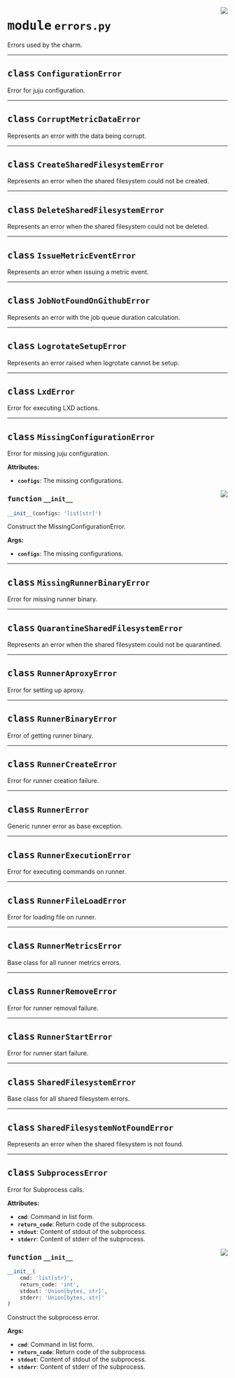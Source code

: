 <!-- markdownlint-disable -->

<a href="../src/errors.py#L0"><img align="right" style="float:right;" src="https://img.shields.io/badge/-source-cccccc?style=flat-square"></a>

# <kbd>module</kbd> `errors.py`
Errors used by the charm. 



---

## <kbd>class</kbd> `ConfigurationError`
Error for juju configuration. 





---

## <kbd>class</kbd> `CorruptMetricDataError`
Represents an error with the data being corrupt. 





---

## <kbd>class</kbd> `CreateSharedFilesystemError`
Represents an error when the shared filesystem could not be created. 





---

## <kbd>class</kbd> `DeleteSharedFilesystemError`
Represents an error when the shared filesystem could not be deleted. 





---

## <kbd>class</kbd> `IssueMetricEventError`
Represents an error when issuing a metric event. 





---

## <kbd>class</kbd> `JobNotFoundOnGithubError`
Represents an error with the job queue duration calculation. 





---

## <kbd>class</kbd> `LogrotateSetupError`
Represents an error raised when logrotate cannot be setup. 





---

## <kbd>class</kbd> `LxdError`
Error for executing LXD actions. 





---

## <kbd>class</kbd> `MissingConfigurationError`
Error for missing juju configuration. 



**Attributes:**
 
 - <b>`configs`</b>:  The missing configurations. 

<a href="../src/errors.py#L53"><img align="right" style="float:right;" src="https://img.shields.io/badge/-source-cccccc?style=flat-square"></a>

### <kbd>function</kbd> `__init__`

```python
__init__(configs: 'list[str]')
```

Construct the MissingConfigurationError. 



**Args:**
 
 - <b>`configs`</b>:  The missing configurations. 





---

## <kbd>class</kbd> `MissingRunnerBinaryError`
Error for missing runner binary. 





---

## <kbd>class</kbd> `QuarantineSharedFilesystemError`
Represents an error when the shared filesystem could not be quarantined. 





---

## <kbd>class</kbd> `RunnerAproxyError`
Error for setting up aproxy. 





---

## <kbd>class</kbd> `RunnerBinaryError`
Error of getting runner binary. 





---

## <kbd>class</kbd> `RunnerCreateError`
Error for runner creation failure. 





---

## <kbd>class</kbd> `RunnerError`
Generic runner error as base exception. 





---

## <kbd>class</kbd> `RunnerExecutionError`
Error for executing commands on runner. 





---

## <kbd>class</kbd> `RunnerFileLoadError`
Error for loading file on runner. 





---

## <kbd>class</kbd> `RunnerMetricsError`
Base class for all runner metrics errors. 





---

## <kbd>class</kbd> `RunnerRemoveError`
Error for runner removal failure. 





---

## <kbd>class</kbd> `RunnerStartError`
Error for runner start failure. 





---

## <kbd>class</kbd> `SharedFilesystemError`
Base class for all shared filesystem errors. 





---

## <kbd>class</kbd> `SharedFilesystemNotFoundError`
Represents an error when the shared filesystem is not found. 





---

## <kbd>class</kbd> `SubprocessError`
Error for Subprocess calls. 



**Attributes:**
 
 - <b>`cmd`</b>:  Command in list form. 
 - <b>`return_code`</b>:  Return code of the subprocess. 
 - <b>`stdout`</b>:  Content of stdout of the subprocess. 
 - <b>`stderr`</b>:  Content of stderr of the subprocess. 

<a href="../src/errors.py#L82"><img align="right" style="float:right;" src="https://img.shields.io/badge/-source-cccccc?style=flat-square"></a>

### <kbd>function</kbd> `__init__`

```python
__init__(
    cmd: 'list[str]',
    return_code: 'int',
    stdout: 'Union[bytes, str]',
    stderr: 'Union[bytes, str]'
)
```

Construct the subprocess error. 



**Args:**
 
 - <b>`cmd`</b>:  Command in list form. 
 - <b>`return_code`</b>:  Return code of the subprocess. 
 - <b>`stdout`</b>:  Content of stdout of the subprocess. 
 - <b>`stderr`</b>:  Content of stderr of the subprocess. 





